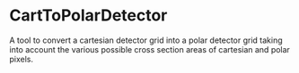 # CartToPolarDetector
A tool to convert a cartesian detector grid into a polar detector grid taking into account the various possible cross section areas of cartesian and polar pixels.
